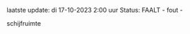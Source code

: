 laatste update: 
di 17-10-2023  2:00   uur 
Status: FAALT - fout - 
<div class="service R">schijfruimte</div>